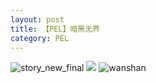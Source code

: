 ```yaml
---
layout: post
title: 【PEL】暗黑无界
category: PEL
---
```

![story_new_final](http://rh8cub8wq.hd-bkt.clouddn.com/img/story_new_final_0322.png)
![](http://rfbyavrvr.hd-bkt.clouddn.com/img/pel-bad-time-220605-1.jpg)
![wanshan](http://rh8cub8wq.hd-bkt.clouddn.com/img/wanshan.png)





  




